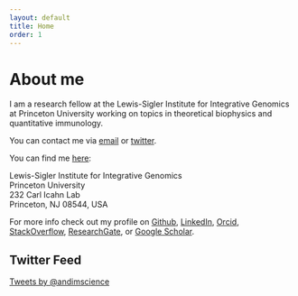 ```yaml
---
layout: default
title: Home
order: 1
---
```


# About me

I am a research fellow at the Lewis-Sigler Institute for Integrative Genomics at Princeton University working on topics in theoretical biophysics and quantitative immunology.

You can contact me via [email](mailto:andimscience@gmail.com) or [twitter](http://twitter.com/andimscience).

You can find me [here](https://www.google.com/maps/place/Icahn+Laboratory,+Princeton,+NJ+08540/@40.3443669,-74.655529,17z):

Lewis-Sigler Institute for Integrative Genomics  
Princeton University  
232 Carl Icahn Lab  
Princeton, NJ 08544, USA 

For more info check out my profile on [Github](https://github.com/andim), [LinkedIn](https://www.linkedin.com/pub/andreas-mayer/83/49a/a37), [Orcid](http://orcid.org/0000-0002-6643-7622), [StackOverflow](http://stackoverflow.com/users/3223145/andi), [ResearchGate](https://www.researchgate.net/profile/Andreas_Mayer8), or [Google Scholar](http://scholar.google.de/citations?user=BKGAixAAAAAJ).


## Twitter Feed

<a class="twitter-timeline"
    href="https://twitter.com/andimscience"
    data-screen-name="andimscience"
    data-widget-id="477144629087703040">
Tweets by @andimscience</a>

<script>!function(d,s,id){var js,fjs=d.getElementsByTagName(s)[0],p=/^http:/.test(d.location)?'http':'https';if(!d.getElementById(id)){js=d.createElement(s);js.id=id;js.src=p+"://platform.twitter.com/widgets.js";fjs.parentNode.insertBefore(js,fjs);}}(document,"script","twitter-wjs");</script>
